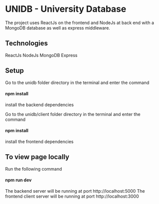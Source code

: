 # UNIDB - University Database

The project uses ReactJs on the frontend and NodeJs at back end with a MongoDB database as well as express middleware.

## Technologies
ReactJs
NodeJs
MongoDB
Express

## Setup
Go to the unidb folder directory in the terminal and enter the command
#### npm install
install the backend dependencies

Go to the unidb/client folder directory in the terminal and enter the command
#### npm install
install the frontend dependencies

## To view page locally
Run the following command
#### npm run dev
The backend server will be running at port http://localhost:5000
The frontend client server will be running at port http://localhost:3000